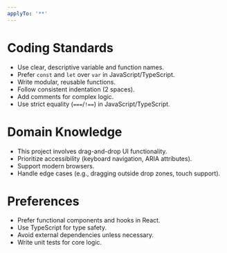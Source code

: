 ```yaml
---
applyTo: '**'
---
```


# Coding Standards

- Use clear, descriptive variable and function names.
- Prefer `const` and `let` over `var` in JavaScript/TypeScript.
- Write modular, reusable functions.
- Follow consistent indentation (2 spaces).
- Add comments for complex logic.
- Use strict equality (`===`/`!==`) in JavaScript/TypeScript.

# Domain Knowledge

- This project involves drag-and-drop UI functionality.
- Prioritize accessibility (keyboard navigation, ARIA attributes).
- Support modern browsers.
- Handle edge cases (e.g., dragging outside drop zones, touch support).

# Preferences

- Prefer functional components and hooks in React.
- Use TypeScript for type safety.
- Avoid external dependencies unless necessary.
- Write unit tests for core logic.
